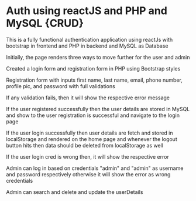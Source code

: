 # Auth using reactJS and PHP and MySQL {CRUD}



This is a fully functional authentication application using reactJs with bootstrap in frontend and PHP in backend and MySQL as Database

Initially, the page renders three ways to move further for the user and admin

Created a login form and registration form in PHP using Bootstrap styles

Registration form with inputs first name, last name, email, phone number, profile pic, and password with full validations

If any validation fails, then it will show the respective error message

If the user registered successfully then the user details are stored in MySQL and show to the user registration is successful and navigate to the login page

If the user login successfully then user details are fetch and stored in localStorage and rendered on the home page and whenever the logout button hits then data should be deleted from localStorage as well

If the user login cred is wrong then, it will show the respective error 

Admin can log in based on credentials "admin" and "admin" as username and password respectively otherwise it will show the error as wrong credentials

Admin can search and delete and update the userDetails
